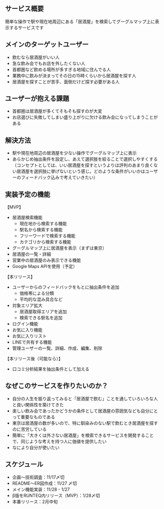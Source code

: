 ## サービス概要
簡単な操作で駅や現在地周辺にある「居酒屋」を検索してグーグルマップ上に表示するサービスです

## メインのターゲットユーザー
- 飲むなら居酒屋がいい人
- 急な飲み会でもお店を外したくない人
- 首都圏など飲める場所が多すぎる地域に住んでる人
- 業務中に飲みが決まってその日の15時くらいから居酒屋を探す人
- 居酒屋を探すことが苦手、面倒だけど探す必要がある人

## ユーザーが抱える課題
- 首都圏は居酒屋が多くてそもそも探すのが大変
- お店選びに失敗してしまい盛り上がりに欠ける飲み会になってしまうことがある

## 解決方法
- 駅や現在地周辺の居酒屋を少ない操作でグーグルマップ上に表示
- あらかじめ抽出条件を設定し、あえて選択肢を絞ることで選択しやすくする（コンセプトとしては、いい居酒屋を探すというよりは評判のあまり良くない居酒屋を選択肢に挙げないという感じ。どのような条件がいいかはユーザーのフィードバック込みで考えていきたい）

## 実装予定の機能
【MVP】
- 居酒屋検索機能
  - 現在地から検索する機能
  - 駅名から検索する機能
  - フリーワードで検索する機能
  - カテゴリから検索する機能
- グーグルマップ上に居酒屋を表示（まずは東京）
- 居酒屋の一覧・詳細
- 営業中の居酒屋のみ表示できる機能
- Google Maps APIを使用（予定）

【本リリース】
- ユーザーからのフィードバックをもとに抽出条件を追加
  - 価格帯による分類
  - 平均的な混み具合など
- 対象エリア拡大
  - 居酒屋取得エリアを追加
  - 検索できる駅名を追加 
- ログイン機能
- お気に入り機能
- お気に入りリスト
- LINEで共有する機能
- 管理ユーザーの一覧、詳細、作成、編集、削除

【本リリース後（可能なら）】
- 口コミ分析結果を抽出条件として加える

## なぜこのサービスを作りたいのか？
- 自分の人生を振り返ってみると「居酒屋で飲む」ことを通していろいろな人と良い関係性を築けてきた
- 楽しい飲み会であったかどうかの条件として居酒屋の雰囲気なども自分にとって重要なものである
- 東京は居酒屋の数が多いので、特に馴染みのない駅で飲むとき居酒屋を探すのに苦労している
- 簡単に「大きくは外さない居酒屋」を検索できるサービスを開発することで、同じような考えを持つ人に価値を提供したい
- なにより自分が使いたい

## スケジュール
- 企画〜技術調査：11/17〆切
- README〜ER図作成：11/27 〆切
- メイン機能実装：11/28 - 1/27
- β版をRUNTEQ内リリース（MVP）：1/28〆切
- 本番リリース：2月中旬